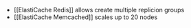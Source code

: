 - [[ElastiCache Redis]] allows create multiple replicion groups
- [[ElastiCache Memcached]] scales up to 20 nodes